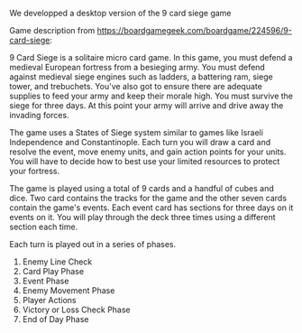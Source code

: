 We developped a desktop version of the 9 card siege game

Game description from https://boardgamegeek.com/boardgame/224596/9-card-siege:

9 Card Siege is a solitaire micro card game. In this game, you must defend a medieval European fortress from a besieging army. You must defend against medieval siege engines such as ladders, a battering ram, siege tower, and trebuchets. You've also got to ensure there are adequate supplies to feed your army and keep their morale high. You must survive the siege for three days. At this point your army will arrive and drive away the invading forces.

The game uses a States of Siege system similar to games like Israeli Independence and Constantinople. Each turn you will draw a card and resolve the event, move enemy units, and gain action points for your units. You will have to decide how to best use your limited resources to protect your fortress.

The game is played using a total of 9 cards and a handful of cubes and dice. Two card contains the tracks for the game and the other seven cards contain the game's events. Each event card has sections for three days on it events on it. You will play through the deck three times using a different section each time.

Each turn is played out in a series of phases.
1. Enemy Line Check
2. Card Play Phase
3. Event Phase
4. Enemy Movement Phase
5. Player Actions
6. Victory or Loss Check Phase
7. End of Day Phase
